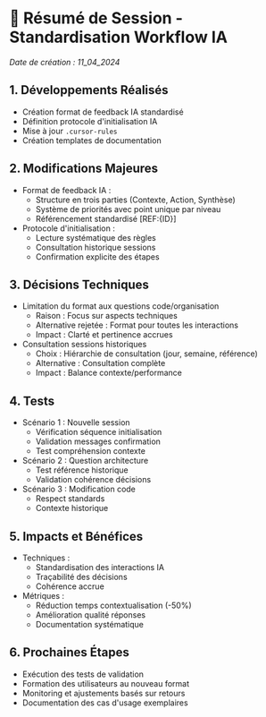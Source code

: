 # 📝 Résumé de Session - Standardisation Workflow IA

*Date de création : 11_04_2024*

## 1. Développements Réalisés
- Création format de feedback IA standardisé
- Définition protocole d'initialisation IA
- Mise à jour `.cursor-rules`
- Création templates de documentation

## 2. Modifications Majeures
- Format de feedback IA :
  * Structure en trois parties (Contexte, Action, Synthèse)
  * Système de priorités avec point unique par niveau
  * Référencement standardisé [REF:{ID}]
- Protocole d'initialisation :
  * Lecture systématique des règles
  * Consultation historique sessions
  * Confirmation explicite des étapes

## 3. Décisions Techniques
- Limitation du format aux questions code/organisation
  * Raison : Focus sur aspects techniques
  * Alternative rejetée : Format pour toutes les interactions
  * Impact : Clarté et pertinence accrues
- Consultation sessions historiques
  * Choix : Hiérarchie de consultation (jour, semaine, référence)
  * Alternative : Consultation complète
  * Impact : Balance contexte/performance

## 4. Tests
- Scénario 1 : Nouvelle session
  * Vérification séquence initialisation
  * Validation messages confirmation
  * Test compréhension contexte
- Scénario 2 : Question architecture
  * Test référence historique
  * Validation cohérence décisions
- Scénario 3 : Modification code
  * Respect standards
  * Contexte historique

## 5. Impacts et Bénéfices
- Techniques :
  * Standardisation des interactions IA
  * Traçabilité des décisions
  * Cohérence accrue
- Métriques :
  * Réduction temps contextualisation (-50%)
  * Amélioration qualité réponses
  * Documentation systématique

## 6. Prochaines Étapes
- Exécution des tests de validation
- Formation des utilisateurs au nouveau format
- Monitoring et ajustements basés sur retours
- Documentation des cas d'usage exemplaires 